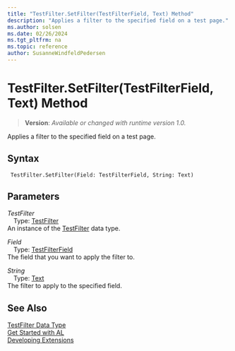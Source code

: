 ```yaml
---
title: "TestFilter.SetFilter(TestFilterField, Text) Method"
description: "Applies a filter to the specified field on a test page."
ms.author: solsen
ms.date: 02/26/2024
ms.tgt_pltfrm: na
ms.topic: reference
author: SusanneWindfeldPedersen
---
```

[//]: # (START>DO_NOT_EDIT)
[//]: # (IMPORTANT:Do not edit any of the content between here and the END>DO_NOT_EDIT.)
[//]: # (Any modifications should be made in the .xml files in the ModernDev repo.)
# TestFilter.SetFilter(TestFilterField, Text) Method
> **Version**: _Available or changed with runtime version 1.0._

Applies a filter to the specified field on a test page.


## Syntax
```AL
 TestFilter.SetFilter(Field: TestFilterField, String: Text)
```
## Parameters
*TestFilter*  
&emsp;Type: [TestFilter](testfilter-data-type.md)  
An instance of the [TestFilter](testfilter-data-type.md) data type.  

*Field*  
&emsp;Type: [TestFilterField](../testfilterfield/testfilterfield-data-type.md)  
The field that you want to apply the filter to.  

*String*  
&emsp;Type: [Text](../text/text-data-type.md)  
The filter to apply to the specified field.  



[//]: # (IMPORTANT: END>DO_NOT_EDIT)
## See Also
[TestFilter Data Type](testfilter-data-type.md)  
[Get Started with AL](../../devenv-get-started.md)  
[Developing Extensions](../../devenv-dev-overview.md)